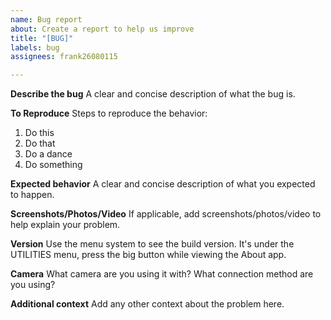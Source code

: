 ```yaml
---
name: Bug report
about: Create a report to help us improve
title: "[BUG]"
labels: bug
assignees: frank26080115

---
```


**Describe the bug**
A clear and concise description of what the bug is.

**To Reproduce**
Steps to reproduce the behavior:
1. Do this
2. Do that
3. Do a dance
4. Do something

**Expected behavior**
A clear and concise description of what you expected to happen.

**Screenshots/Photos/Video**
If applicable, add screenshots/photos/video to help explain your problem.

**Version**
Use the menu system to see the build version. It's under the UTILITIES menu, press the big button while viewing the About app.

**Camera**
What camera are you using it with? What connection method are you using?

**Additional context**
Add any other context about the problem here.
